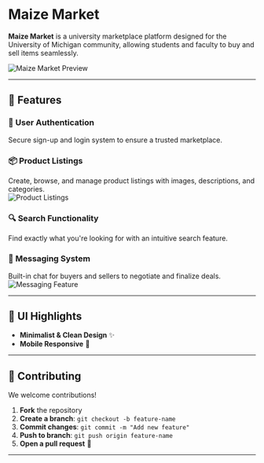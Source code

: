 # Maize Market

**Maize Market** is a university marketplace platform designed for the University of Michigan community, allowing students and faculty to buy and sell items seamlessly.

![Maize Market Preview](https://via.placeholder.com/1000x500?text=Project+Screenshot)  

---

## 🚀 Features  

### 🔑 User Authentication  
Secure sign-up and login system to ensure a trusted marketplace.  

### 📦 Product Listings  
Create, browse, and manage product listings with images, descriptions, and categories.  
![Product Listings](https://via.placeholder.com/800x400?text=Product+Listings+Preview)  

### 🔍 Search Functionality  
Find exactly what you're looking for with an intuitive search feature.  

### 💬 Messaging System  
Built-in chat for buyers and sellers to negotiate and finalize deals.  
![Messaging Feature](https://via.placeholder.com/800x400?text=Messaging+Preview)  

---

## 🎨 UI Highlights  

- **Minimalist & Clean Design** ✨  
- **Mobile Responsive** 📱  

---

## 🤝 Contributing  

We welcome contributions!  

1. **Fork** the repository  
2. **Create a branch**: `git checkout -b feature-name`  
3. **Commit changes**: `git commit -m "Add new feature"`  
4. **Push to branch**: `git push origin feature-name`  
5. **Open a pull request** 🚀  

---
 

